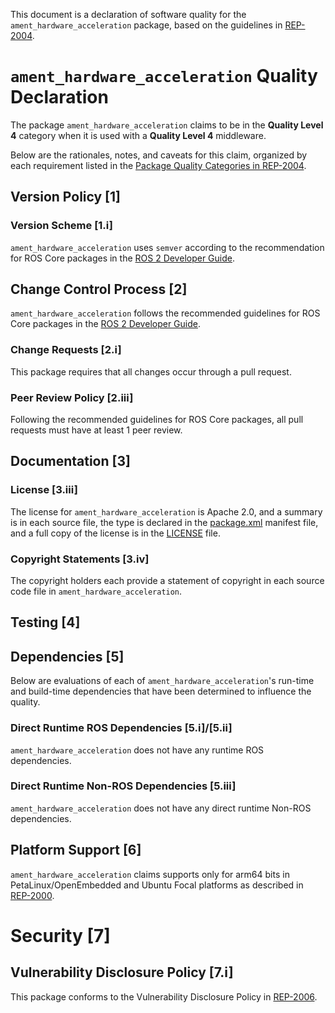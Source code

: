 This document is a declaration of software quality for the `ament_hardware_acceleration` package, based on the guidelines in [REP-2004](https://www.ros.org/reps/rep-2004.html).

# `ament_hardware_acceleration` Quality Declaration

The package `ament_hardware_acceleration` claims to be in the **Quality Level 4** category when it is used with a **Quality Level 4** middleware.

Below are the rationales, notes, and caveats for this claim, organized by each requirement listed in the [Package Quality Categories in REP-2004](https://www.ros.org/reps/rep-2004.html).

## Version Policy [1]

### Version Scheme [1.i]

`ament_hardware_acceleration` uses `semver` according to the recommendation for ROS Core packages in the [ROS 2 Developer Guide](https://docs.ros.org/en/rolling/Contributing/Developer-Guide.html#versioning).

<!--
### Version Stability [1.ii]

`ament_hardware_acceleration` is at a stable version, i.e. `>= 1.0.0`.
The current version can be found in its [package.xml](package.xml), and its change history can be found in its [CHANGELOG](CHANGELOG.rst).

### Public API Declaration [1.iii]

All symbols in the installed headers are considered part of the public API.

All installed headers are in the `include` directory of the package, headers in any other folders are not installed and considered private.

### API Stability Within a Released ROS Distribution [1.iv]/[1.vi]

`ament_hardware_acceleration` will not break public API within a released ROS distribution, i.e. no major releases once the ROS distribution is released.

### ABI Stability Within a Released ROS Distribution [1.v]/[1.vi]

`ament_hardware_acceleration` contains C and C++ code and therefore must be concerned with ABI stability, and will maintain ABI stability within a ROS distribution.
-->

## Change Control Process [2]

`ament_hardware_acceleration` follows the recommended guidelines for ROS Core packages in the [ROS 2 Developer Guide](https://docs.ros.org/en/rolling/Contributing/Developer-Guide.html#quality-practices).

### Change Requests [2.i]

This package requires that all changes occur through a pull request.

<!--
### Contributor Origin [2.ii]

This package uses DCO as its confirmation of contributor origin policy. More information can be found in [CONTRIBUTING](../CONTRIBUTING.md).
-->

### Peer Review Policy [2.iii]

Following the recommended guidelines for ROS Core packages, all pull requests must have at least 1 peer review.

<!--
### Continuous Integration [2.iv]

All pull requests must pass CI on all [tier 1 platforms](https://www.ros.org/reps/rep-2000.html#support-tiers).

### Documentation Policy [2.v]

All pull requests must resolve related documentation changes before merging.
-->

## Documentation [3]

<!--
### Feature Documentation [3.i]

`ament_hardware_acceleration` has feature documentation describing lifecycle nodes.
It is [hosted](https://design.ros2.org/articles/node_lifecycle.html).
-->

<!--
### Public API Documentation [3.ii]

Most of `ament_hardware_acceleration` has embedded API documentation.
-->

### License [3.iii]

The license for `ament_hardware_acceleration` is Apache 2.0, and a summary is in each source file, the type is declared in the [package.xml](package.xml) manifest file, and a full copy of the license is in the [LICENSE](LICENSE) file.


<!--
There is an automated test which runs a linter that ensures each file has a license statement.

The most recent test results can be found [here](https://ci.ros2.org/view/nightly/job/nightly_linux_release/lastBuild/testReport/ament_hardware_acceleration/copyright/).
-->

### Copyright Statements [3.iv]

The copyright holders each provide a statement of copyright in each source code file in `ament_hardware_acceleration`.

<!--
There is an automated test which runs a linter that ensures each file has at least one copyright statement.

The results of the test can be found [here](https://ci.ros2.org/view/nightly/job/nightly_linux_release/lastBuild/testReport/ament_hardware_acceleration/copyright/).
-->


## Testing [4]

<!--
### Feature Testing [4.i]

`ament_hardware_acceleration` has feature tests, which test for proper node state transitions.
The tests are located in the [test](test) subdirectory.
New features are required to have tests before being added.
Currently nightly test results can be seen here:
* [linux-aarch64_release](https://ci.ros2.org/view/nightly/job/nightly_linux-aarch64_release/lastBuild/testReport/ament_hardware_acceleration/)
* [linux_release](https://ci.ros2.org/view/nightly/job/nightly_linux_release/lastBuild/testReport/ament_hardware_acceleration/)
* [mac_osx_release](https://ci.ros2.org/view/nightly/job/nightly_osx_release/lastBuild/testReport/ament_hardware_acceleration/)
* [windows_release](https://ci.ros2.org/view/nightly/job/nightly_win_rel/lastBuild/testReport/ament_hardware_acceleration/)

### Public API Testing [4.ii]

Each part of the public API has tests, and new additions or changes to the public API require tests before being added. The tests aim to cover both typical usage and corner cases, but are quantified by contributing to code coverage.

### Coverage [4.iii]

`ament_hardware_acceleration` follows the recommendations for ROS Core packages in the [ROS 2 Developer Guide](https://docs.ros.org/en/rolling/Contributing/Developer-Guide.html#code-coverage), and opts to use line coverage instead of branch coverage.

This includes:

- tracking and reporting line coverage statistics
- no lines are manually skipped in coverage calculations

Changes are required to make a best effort to keep or increase coverage before being accepted, but decreases are allowed if properly justified and accepted by reviewers.

Current coverage statistics can be viewed [here](https://ci.ros2.org/job/nightly_linux_coverage/lastSuccessfulBuild/cobertura/src_ros2_rcl_ament_hardware_acceleration_src/). A description of how coverage statistics are calculated is summarized in this page ["ROS 2 Onboarding Guide"](https://docs.ros.org/en/rolling/Contributing/Developer-Guide.html#note-on-coverage-runs).

### Performance [4.iv]

`ament_hardware_acceleration` follows the recommendations for performance testing of C code in the [ROS 2 Developer Guide](https://docs.ros.org/en/rolling/Contributing/Developer-Guide.html#performance), and opts to do performance analysis on each release rather than each change.

System level performance benchmarks that cover features of `ament_hardware_acceleration` can be found at:
* [Benchmarks](http://build.ros2.org/view/Rci/job/Rci__benchmark_ubuntu_focal_amd64/BenchmarkTable/)
* [Performance](http://build.ros2.org/view/Rci/job/Rci__nightly-performance_ubuntu_focal_amd64/lastCompletedBuild/)

Changes that introduce regressions in performance must be adequately justified in order to be accepted and merged.

### Linters and Static Analysis [4.v]

`ament_hardware_acceleration` uses and passes all the standard linters and static analysis tools for a C package as described in the [ROS 2 Developer Guide](https://docs.ros.org/en/rolling/Contributing/Developer-Guide.html#linters-and-static-analysis).

Results of the nightly linter tests can be found [here](https://ci.ros2.org/view/nightly/job/nightly_linux_release/lastBuild/testReport/ament_hardware_acceleration).
-->

## Dependencies [5]

Below are evaluations of each of `ament_hardware_acceleration`'s run-time and build-time dependencies that have been determined to influence the quality.

<!--
It has several "buildtool" dependencies, which do not affect the resulting quality of the package, because they do not contribute to the public library API.
It also has several test dependencies, which do not affect the resulting quality of the package, because they are only used to build and run the test code.
-->

### Direct Runtime ROS Dependencies [5.i]/[5.ii]

`ament_hardware_acceleration` does not have any runtime ROS dependencies.

<!--
### Direct Runtime ROS Dependencies [5.i]/[5.ii]

`ament_hardware_acceleration` has the following runtime ROS dependencies:

#### `lifecycle_msgs`

`lifecycle_msgs` provides message and services for managing lifecycle nodes.

It is **Quality Level 1**, see its [Quality Declaration document](https://github.com/ros2/rcl_interfaces/blob/master/lifecycle_msgs/QUALITY_DECLARATION.md).

#### `rcl`

`rcl` is the ROS 2 client library in C.

It is **Quality Level 1**, see its [Quality Declaration document](../rcl/QUALITY_DECLARATION.md).

#### `rcutils`

`rcutils` provides commonly used functionality in C.

It is **Quality Level 1**, see its [Quality Declaration document](https://github.com/ros2/rcutils/blob/master/QUALITY_DECLARATION.md).

#### `rmw`

`rmw` is the ROS 2 middleware library.

It is **Quality Level 1**, see its [Quality Declaration document](https://github.com/ros2/rmw/blob/master/rmw/QUALITY_DECLARATION.md).

#### `rosidl_runtime_c`

`rosidl_runtime_c` provides runtime functionality for rosidl message and service interfaces.

It is **Quality Level 1**, see its [Quality Declaration document](https://github.com/ros2/rosidl/blob/master/rosidl_runtime_c/QUALITY_DECLARATION.md).

#### `tracetools`

The `tracetools` package provides utilities for instrumenting the code in `ament_hardware_acceleration` so that it may be traced for debugging and performance analysis.

It is **Quality Level 1**, see its [Quality Declaration document](https://gitlab.com/ros-tracing/ros2_tracing/-/blob/master/tracetools/QUALITY_DECLARATION.md).
-->

### Direct Runtime Non-ROS Dependencies [5.iii]

`ament_hardware_acceleration` does not have any direct runtime Non-ROS dependencies.


## Platform Support [6]

`ament_hardware_acceleration` claims supports only for arm64 bits in PetaLinux/OpenEmbedded and Ubuntu Focal platforms as described in [REP-2000](https://www.ros.org/reps/rep-2000.html#support-tiers).

<!--
`ament_hardware_acceleration` supports all of the tier 1 platforms as described in [REP-2000](https://www.ros.org/reps/rep-2000.html#support-tiers), and tests each change against all of them.

Currently nightly results can be seen here:
* [linux-aarch64_release](https://ci.ros2.org/view/nightly/job/nightly_linux-aarch64_release/lastBuild/testReport/ament_hardware_acceleration/)
* [linux_release](https://ci.ros2.org/view/nightly/job/nightly_linux_release/lastBuild/testReport/ament_hardware_acceleration/)
* [mac_osx_release](https://ci.ros2.org/view/nightly/job/nightly_osx_release/lastBuild/testReport/ament_hardware_acceleration/)
* [windows_release](https://ci.ros2.org/view/nightly/job/nightly_win_rel/lastBuild/testReport/ament_hardware_acceleration/)
-->

# Security [7]

## Vulnerability Disclosure Policy [7.i]

This package conforms to the Vulnerability Disclosure Policy in [REP-2006](https://www.ros.org/reps/rep-2006.html).
